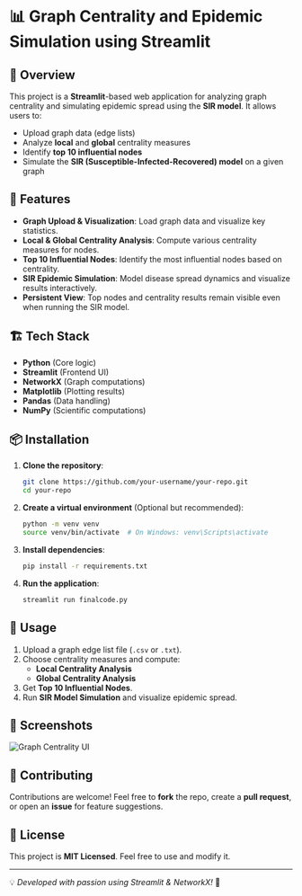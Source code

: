 # 📊 Graph Centrality and Epidemic Simulation using Streamlit

## 🚀 Overview
This project is a **Streamlit**-based web application for analyzing graph centrality and simulating epidemic spread using the **SIR model**. It allows users to:
- Upload graph data (edge lists)
- Analyze **local** and **global** centrality measures
- Identify **top 10 influential nodes**
- Simulate the **SIR (Susceptible-Infected-Recovered) model** on a given graph

## 🎯 Features
- **Graph Upload & Visualization**: Load graph data and visualize key statistics.
- **Local & Global Centrality Analysis**: Compute various centrality measures for nodes.
- **Top 10 Influential Nodes**: Identify the most influential nodes based on centrality.
- **SIR Epidemic Simulation**: Model disease spread dynamics and visualize results interactively.
- **Persistent View**: Top nodes and centrality results remain visible even when running the SIR model.

## 🏗️ Tech Stack
- **Python** (Core logic)
- **Streamlit** (Frontend UI)
- **NetworkX** (Graph computations)
- **Matplotlib** (Plotting results)
- **Pandas** (Data handling)
- **NumPy** (Scientific computations)

## 📦 Installation
1. **Clone the repository**:
   ```bash
   git clone https://github.com/your-username/your-repo.git
   cd your-repo
   ```
2. **Create a virtual environment** (Optional but recommended):
   ```bash
   python -m venv venv
   source venv/bin/activate  # On Windows: venv\Scripts\activate
   ```
3. **Install dependencies**:
   ```bash
   pip install -r requirements.txt
   ```
4. **Run the application**:
   ```bash
   streamlit run finalcode.py
   ```

## 📂 Usage
1. Upload a graph edge list file (`.csv` or `.txt`).
2. Choose centrality measures and compute:
   - **Local Centrality Analysis**
   - **Global Centrality Analysis**
3. Get **Top 10 Influential Nodes**.
4. Run **SIR Model Simulation** and visualize epidemic spread.

## 📸 Screenshots
![Graph Centrality UI](https://via.placeholder.com/800x400.png?text=Graph+Centrality+Analysis)

## 🤝 Contributing
Contributions are welcome! Feel free to **fork** the repo, create a **pull request**, or open an **issue** for feature suggestions.

## 📜 License
This project is **MIT Licensed**. Feel free to use and modify it.

---
💡 _Developed with passion using Streamlit & NetworkX!_ 🚀

